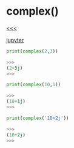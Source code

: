 
complex()
======

[<<<]()

[jupyter](https://nbviewer.jupyter.org/github/jmportilla/Complete-Python-Bootcamp/blob/master/Complex.ipynb)

```python
print(complex(2,3))

>>>
(2+3j)
>>>
```

```python
print(complex(10,1))

>>>
(10+1j)
>>>
```

```python
print(complex('10+2j'))

>>>
(10+2j)
>>>
```

